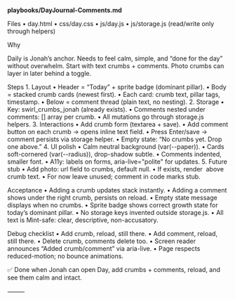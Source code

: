 **playbooks/DayJournal-Comments.md**

Files
	•	day.html
	•	css/day.css
	•	js/day.js
	•	js/storage.js (read/write only through helpers)

Why

Daily is Jonah’s anchor. Needs to feel calm, simple, and “done for the day” without overwhelm.
Start with text crumbs + comments. Photo crumbs can layer in later behind a toggle.

Steps
	1.	Layout
	•	Header = “Today” + sprite badge (dominant pillar).
	•	Body = stacked crumb cards (newest first).
	•	Each card: crumb text, pillar tags, timestamp.
	•	Below = comment thread (plain text, no nesting).
	2.	Storage
	•	Key: swirl_crumbs_jonah (already exists).
	•	Comments nested under comments: [] array per crumb.
	•	All mutations go through storage.js helpers.
	3.	Interactions
	•	Add crumb form (textarea + save).
	•	Add comment button on each crumb → opens inline text field.
	•	Press Enter/save → comment persists via storage helper.
	•	Empty state: “No crumbs yet. Drop one above.”
	4.	UI polish
	•	Calm neutral background (var(--paper)).
	•	Cards soft-cornered (var(--radius)), drop-shadow subtle.
	•	Comments indented, smaller font.
	•	A11y: labels on forms, aria-live="polite" for updates.
	5.	Future stub
	•	Add photo: url field to crumbs, default null.
	•	If exists, render <img> above crumb text.
	•	For now leave unused; comment in code marks stub.

Acceptance
	•	Adding a crumb updates stack instantly.
	•	Adding a comment shows under the right crumb, persists on reload.
	•	Empty state message displays when no crumbs.
	•	Sprite badge shows correct growth state for today’s dominant pillar.
	•	No storage keys invented outside storage.js.
	•	All text is Mint-safe: clear, descriptive, non-accusatory.

Debug checklist
	•	Add crumb, reload, still there.
	•	Add comment, reload, still there.
	•	Delete crumb, comments delete too.
	•	Screen reader announces “Added crumb/comment” via aria-live.
	•	Page respects reduced-motion; no bounce animations.

✅ Done when Jonah can open Day, add crumbs + comments, reload, and see them calm and intact.

⸻

